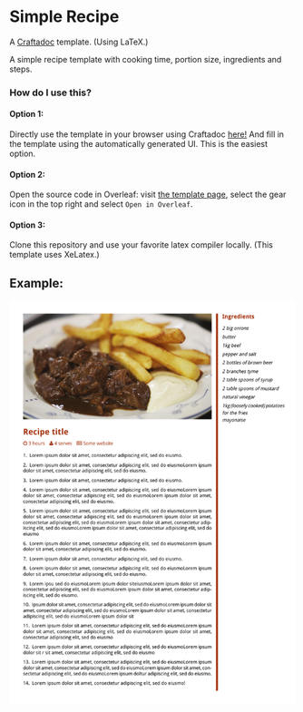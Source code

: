 # Simple Recipe

A [Craftadoc](https://craftadoc.com) template. (Using LaTeX.)

A simple recipe template with cooking time, portion size, ingredients and steps.

### How do I use this?

#### Option 1:

Directly use the template in your browser using Craftadoc [here!](https://app.craftadoc.com/template/overview/6366321db057b8f7721f5e59) And fill in the template using the automatically generated UI. This is the easiest option.

#### Option 2:

Open the source code in Overleaf: visit [the template page](https://app.craftadoc.com/template/overview/6366321db057b8f7721f5e59), select the gear icon in the top right and select `Open in Overleaf`.

#### Option 3:

Clone this repository and use your favorite latex compiler locally. (This template uses XeLatex.)

## Example:
![lost_pet_example](./example.png)